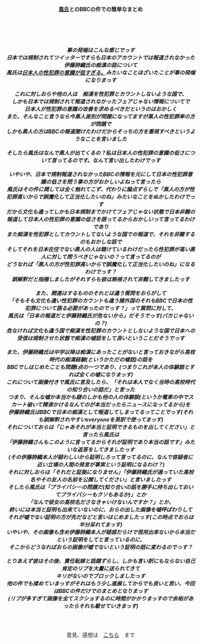 <CENTER>
<BR>
<BR>
<BR><H4><a href="https://twitter.com/atarashikutsuku">風氏</a>とのBBCの件での簡単なまとめ</H4><BR><BR>
<BR><H5>事の発端はこんな感じでっす
<BR>日本では規制されてツイッターですらも日本のアカウントでは報道されなかった伊藤詩織氏の痴漢の話について
  <BR>風氏は<a href="https://twitter.com/atarashikutsuku/status/1280855043252432896">日本人の性犯罪の意識が低すぎる。</a>みたいなことほざいたことが事の発端になりまっす<BR>
<BR>これに対しおらや他の人は　痴漢を性犯罪とカウントしないような国で、
<BR>しかも日本では規制されて報道されなかったフェアじゃない情報についてで
<BR>日本人が性犯罪の意識の改善を求めるべきだというのはおかしく
<BR>また、そんなこと言うなら今黒人差別が問題になってますが黒人の性犯罪率の方が問題で
<BR>しかも黒人の方はBBCの報道聞けたわけだからそっちの方を重視すべきというようなことを言いました
<BR>
<BR>そしたら風氏はなんで黒人が出てくるの？私は日本人の性犯罪の意識の低さについて言ってるのです。なんて言い出したわけでっす
<BR>
<BR>いやいや、日本で規制報道されなかったBBCの情報を元にして日本の性犯罪意識の低さを問う事の方がおかしいよねって言ったら
<BR>風氏はその件に関しては全く触れてこず、代わりに論点ずらしで「黒人の方が性犯罪高いからで誤魔化して正当化したいのね」みたいなことをぬかしたわけでっす
<BR>だから文化も違ってしかも日本規制までかけてフェアじゃない状態で日本非難の報道して日本人の性犯罪の意識の低さを語ってるからおかしいって言ってるわけであり
<BR>また痴漢を性犯罪としてカウントしてないような国での報道で、それを非難するのもおかしな話で
<BR>そしてそれを日本在住でない黒人の人は聴けているわけだったら性犯罪が高い黒人に対して問うべきじゃないの？って言ってるのが
<BR>どうなれば「黒人の方が性犯罪高いからで誤魔化して正当化したいのね」になるわけでっす？
<BR>誤解釈だと指摘しましたがそれすらも彼は無視されて非難してきましたっす
<BR>
<BR>また、関連はするもののそれとは違う質問をおらがして
<BR>「そもそも文化も違い性犯罪のカウントも違う諸外国のそれもBBCで日本の性犯罪について語る必要があったのでっす？」って質問に対して、
<BR>風氏は「日本の報道だと伊藤詩織氏が危ないから」だそうでっす(バカじゃないの？)
<BR>危なければ文化も違う国で痴漢を性犯罪のカウントとしないような国で日本への受信は規制させた状態で痴漢の嘘話をして良いということだそうでっす
<BR>
<BR>また、伊藤詩織氏は中学以降は痴漢にあったことがないと言っておきながら高校時代の痴漢経験(というかただの嘘話)の話を
<BR>BBCでしはじめたことも問題t点の一つであり、(つまりこれが本人の体験談とすれば全くの嘘になりまっす)
<BR>これについて画像付きで風氏に言及したら、「それは本人でなく当時の高校時代の知り合いの話だ」と言った
<BR>つまり、そんな嘘か本当かも謎のしかも他の人の体験談(というか電車の中でスカート破いて精液かけるなんてのが本当だったらニュースになってるから)を
<BR>伊藤詩織氏はBBCで日本の痴漢として報道してしまってるってことでっす(それも誤解釈されやすいeveryoneを英訳で使ってまっす)
<BR>それについておらは「じゃあそれが本当と証明できるものを出してください」と言ったら風氏は
<BR>「伊藤詩織さんもこのように言ってるからそれが証明であり本当の話です」みたいな返答をしてきましたっす
<BR>(その伊藤詩織本人が疑わしいから証明しろって言ってるのに、なんで容疑者に近い立場の人間の発言が事実という証明になるわけ？)
<BR>それに対しおらは「それだと証拠になりません」「伊藤詩織氏が通っていた高校名やその友人の名前を公開してください」と言いましたっす
<BR>そしたら風氏は「プライバシーの問題だ(知り合いの話を勝手に持ち出しておいてプライバシーもクソもあるか)」とか
<BR>「なんで彼女の高校名ださなきゃいけないんですか？」とか、
<BR>終いには本当と証明も出来ていないのに、おらの出した画像を嘘呼ばわりして
<BR>それが嘘でない証明の方が先だなどと言いはじめましたっす(この時点でおらは半分呆れてまっす)
<BR>いやいや、その画像も含め伊藤詩織本人が疑惑だらけで信用出来ないから本当だという証明をしてと言っているのに、
<BR>そこからどうなればおらの画像が嘘でないという証明の話に変わるのでっす？
<BR>
<BR>とりあえず彼はその後、責任転嫁と話題ずらし、しかも言い訳にもならない自己肯定のリプを大量に送られてきて
<BR>キリがないのでブロックしましたっす
<BR>他の件でも揉めていまっすがそれはもう少し進展してからでも良いと思い、今回はBBCの件だけでのまとめとなりまっす
<BR>(リプが多すぎて画像を全てスクショするのに時間がかかりまっすので余裕があったらそれも載せていきまっす)
<BR></H5>
<BR><BR>意見、感想は　<a href="https://www2.x-feeder.info/gomibae10008/">こちら</a>　まで
